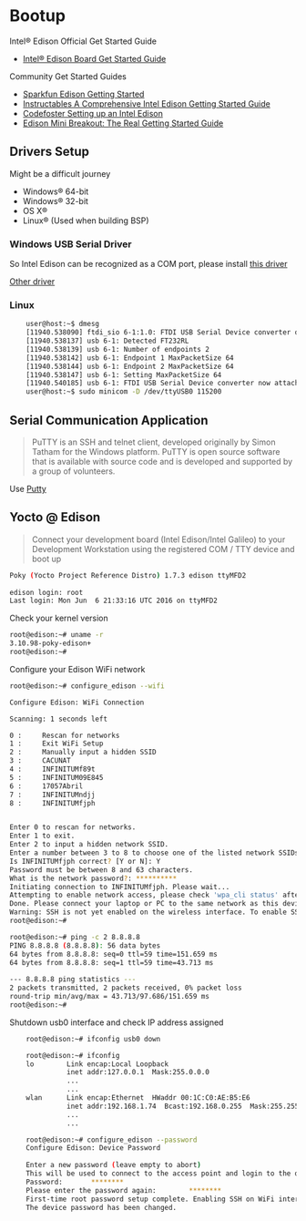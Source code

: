 # Bootup

Intel® Edison Official Get Started Guide

- [Intel® Edison Board Get Started Guide](https://software.intel.com/en-us/iot/library/edison-getting-started)

Community Get Started Guides

- [Sparkfun Edison Getting Started](https://learn.sparkfun.com/tutorials/edison-getting-started-guide)
- [Instructables A Comprehensive Intel Edison Getting Started Guide](http://www.instructables.com/id/A-Comprehensive-Intel-Edison-Getting-Started-Guide/)
- [Codefoster Setting up an Intel Edison](http://www.codefoster.com/edison-setup/)
- [Edison Mini Breakout: The Real Getting Started Guide](http://blog.microcasts.tv/2014/10/16/edison-mini-breakout-the-real-getting-started-guide)

## Drivers Setup

Might be a difficult journey

- Windows® 64-bit
- Windows® 32-bit
- OS X®
- Linux® (Used when building BSP)


### Windows USB Serial Driver

So Intel Edison can be recognized as a COM port, please install [this driver](http://downloadmirror.intel.com/24909/eng/IntelEdisonDriverSetup1.2.1.exe)

[Other driver](http://www.ftdichip.com/Drivers/CDM/CDM21216_Setup.exe)

### Linux

```sh
    user@host:~$ dmesg
    [11940.538090] ftdi_sio 6-1:1.0: FTDI USB Serial Device converter detected
    [11940.538137] usb 6-1: Detected FT232RL
    [11940.538139] usb 6-1: Number of endpoints 2
    [11940.538142] usb 6-1: Endpoint 1 MaxPacketSize 64
    [11940.538144] usb 6-1: Endpoint 2 MaxPacketSize 64
    [11940.538147] usb 6-1: Setting MaxPacketSize 64
    [11940.540185] usb 6-1: FTDI USB Serial Device converter now attached to ttyUSB0
    user@host:~$ sudo minicom -D /dev/ttyUSB0 115200
```

## Serial Communication Application

> PuTTY is an SSH and telnet client, developed originally by Simon Tatham for the Windows platform. PuTTY is open source software that is available with source code and is developed and supported by a group of volunteers.

Use [Putty](http://www.putty.org/)

## Yocto @ Edison

> Connect your development board (Intel Edison/Intel Galileo) to your Development Workstation using the registered COM / TTY device and boot up

```sh
Poky (Yocto Project Reference Distro) 1.7.3 edison ttyMFD2                      
                                                                                
edison login: root                                                              
Last login: Mon Jun  6 21:33:16 UTC 2016 on ttyMFD2
```

Check your kernel version

```sh
root@edison:~# uname -r                                                         
3.10.98-poky-edison+                                                            
root@edison:~# 

```

Configure your Edison WiFi network

```sh
root@edison:~# configure_edison --wifi
```

```sh
Configure Edison: WiFi Connection

Scanning: 1 seconds left  

0 :     Rescan for networks
1 :     Exit WiFi Setup
2 :     Manually input a hidden SSID
3 :     CACUNAT
4 :     INFINITUMf89t
5 :     INFINITUM09E845
6 :     17057Abril
7 :     INFINITUMndjj
8 :     INFINITUMfjph


Enter 0 to rescan for networks.
Enter 1 to exit.
Enter 2 to input a hidden network SSID.
Enter a number between 3 to 8 to choose one of the listed network SSIDs: 8
Is INFINITUMfjph correct? [Y or N]: Y
Password must be between 8 and 63 characters.
What is the network password?: **********
Initiating connection to INFINITUMfjph. Please wait...                          
Attempting to enable network access, please check 'wpa_cli status' after a minu.
Done. Please connect your laptop or PC to the same network as this device and g.
Warning: SSH is not yet enabled on the wireless interface. To enable SSH access.
root@edison:~# 
```

```sh
root@edison:~# ping -c 2 8.8.8.8                                                
PING 8.8.8.8 (8.8.8.8): 56 data bytes                                           
64 bytes from 8.8.8.8: seq=0 ttl=59 time=151.659 ms                             
64 bytes from 8.8.8.8: seq=1 ttl=59 time=43.713 ms                              
                                                                                
--- 8.8.8.8 ping statistics ---                                                 
2 packets transmitted, 2 packets received, 0% packet loss                       
round-trip min/avg/max = 43.713/97.686/151.659 ms                               
root@edison:~# 
```

Shutdown usb0 interface and check IP address assigned

```sh
    root@edison:~# ifconfig usb0 down
```

```sh
    root@edison:~# ifconfig
    lo        Link encap:Local Loopback  
              inet addr:127.0.0.1  Mask:255.0.0.0
              ...
              ...
    wlan      Link encap:Ethernet  HWaddr 00:1C:C0:AE:B5:E6  
              inet addr:192.168.1.74  Bcast:192.168.0.255  Mask:255.255.255.0
              ...
              ...
```

```sh
    root@edison:~# configure_edison --password
    Configure Edison: Device Password
    
    Enter a new password (leave empty to abort)
    This will be used to connect to the access point and login to the device.
    Password:       ********
    Please enter the password again:        ********
    First-time root password setup complete. Enabling SSH on WiFi interface.
    The device password has been changed.
```